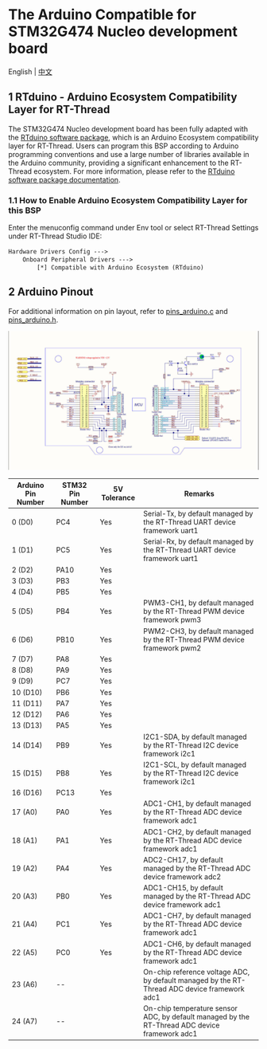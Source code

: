 # The Arduino Compatible for STM32G474 Nucleo development board

English | [中文](https://github.com/kurisaW/rt-thread/blob/g474_rtdu/bsp/stm32/stm32g474-st-nucleo/applications/arduino_pinout/README_zh.md)

## 1 RTduino - Arduino Ecosystem Compatibility Layer for RT-Thread

The STM32G474 Nucleo development board has been fully adapted with the [RTduino software package](https://github.com/RTduino/RTduino), which is an Arduino Ecosystem compatibility layer for RT-Thread. Users can program this BSP according to Arduino programming conventions and use a large number of libraries available in the Arduino community, providing a significant enhancement to the RT-Thread ecosystem. For more information, please refer to the [RTduino software package documentation](https://github.com/RTduino/RTduino).

### 1.1 How to Enable Arduino Ecosystem Compatibility Layer for this BSP 

Enter the menuconfig command under Env tool or select RT-Thread Settings under RT-Thread Studio IDE:

```Kconfig
Hardware Drivers Config --->
    Onboard Peripheral Drivers --->
        [*] Compatible with Arduino Ecosystem (RTduino)
```

## 2 Arduino Pinout

For additional information on pin layout, refer to [pins_arduino.c](pins_arduino.c) and [pins_arduino.h](pins_arduino.h).

![stm32g474-nucleo-pinout.jpg](./stm32g474-nucleo-pinout.jpg)

| Arduino Pin Number  | STM32 Pin Number | 5V Tolerance | Remarks |
| ------------------- | --------- | ---- | ------------------------------------------------------------------------- |
| 0 (D0) | PC4 | Yes | Serial-Tx, by default managed by the RT-Thread UART device framework uart1 |
| 1 (D1) | PC5 | Yes | Serial-Rx, by default managed by the RT-Thread UART device framework uart1 |
| 2 (D2) | PA10 | Yes |  |
| 3 (D3) | PB3 | Yes |  | PWM2-CH2, taken over by the RT-Thread PWM device framework pwm2 by default
| 4 (D4) | PB5 | Yes |  |
| 5 (D5) | PB4 | Yes | PWM3-CH1, by default managed by the RT-Thread PWM device framework pwm3 |
| 6 (D6) | PB10 | Yes | PWM2-CH3, by default managed by the RT-Thread PWM device framework pwm2 |
| 7 (D7) | PA8 | Yes |  |
| 8 (D8) | PA9 | Yes |  |
| 9 (D9) | PC7 | Yes |  | PWM8-CH2, taken over by the RT-Thread PWM device framework pwm8 by default
| 10 (D10) | PB6 | Yes |  | PWM4-CH1, taken over by the RT-Thread PWM device framework pwm4 by default
| 11 (D11) | PA7 | Yes |  | PWM3-CH2, taken over by the RT-Thread PWM device framework pwm3 by default
| 12 (D12) | PA6 | Yes |  |
| 13 (D13) | PA5 | Yes |  |
| 14 (D14) | PB9 | Yes | I2C1-SDA, by default managed by the RT-Thread I2C device framework i2c1 |
| 15 (D15) | PB8 | Yes | I2C1-SCL, by default managed by the RT-Thread I2C device framework i2c1 |
| 16 (D16) | PC13 | Yes |  |
| 17 (A0) | PA0 | Yes | ADC1-CH1, by default managed by the RT-Thread ADC device framework adc1 |
| 18 (A1) | PA1 | Yes | ADC1-CH2, by default managed by the RT-Thread ADC device framework adc1 |
| 19 (A2) | PA4 | Yes | ADC2-CH17, by default managed by the RT-Thread ADC device framework adc2 |
| 20 (A3) | PB0 | Yes | ADC1-CH15, by default managed by the RT-Thread ADC device framework adc1 |
| 21 (A4) | PC1 | Yes | ADC1-CH7, by default managed by the RT-Thread ADC device framework adc1 |
| 22 (A5) | PC0 | Yes | ADC1-CH6, by default managed by the RT-Thread ADC device framework adc1 |
| 23 (A6) | -- |  | On-chip reference voltage ADC, by default managed by the RT-Thread ADC device framework adc1 |
| 24 (A7) | -- |  | On-chip temperature sensor ADC, by default managed by the RT-Thread ADC device framework adc1 |
